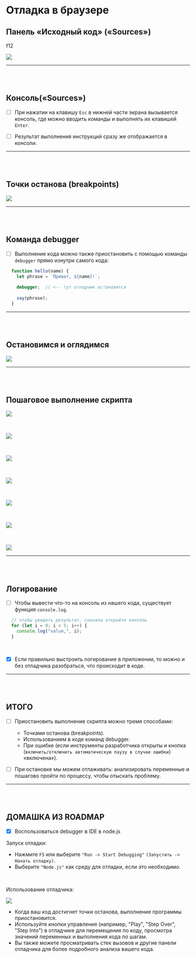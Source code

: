 # Отладка в браузере

<h2>Панель «Исходный код» («Sources»)</h2>
f12

![](https://github.com/acidshotgun/learn-js-vanilla/blob/master/LearnJS_3/3.1%20%D0%9E%D1%82%D0%BB%D0%B0%D0%B4%D0%BA%D0%B0%20%D0%B2%20%D0%B1%D1%80%D0%B0%D1%83%D0%B7%D0%B5%D1%80%D0%B5/img/raaa.jpg)

<hr>
<br>
<br>

<h2>Консоль(«Sources»)</h2>

- [ ] При нажатии на клавишу `Esc` в нижней части экрана вызывается консоль, где можно вводить команды и выполнять их клавишей `Enter`.

- [ ] Результат выполнения инструкций сразу же отображается в консоли.

<hr>
<br>
<br>

<h2>Точки останова (breakpoints)</h2>

![](https://github.com/acidshotgun/learn-js-vanilla/blob/master/LearnJS_3/3.1%20%D0%9E%D1%82%D0%BB%D0%B0%D0%B4%D0%BA%D0%B0%20%D0%B2%20%D0%B1%D1%80%D0%B0%D1%83%D0%B7%D0%B5%D1%80%D0%B5/img/faaa.jpg)

<hr>
<br>
<br>

<h2>Команда debugger</h2>

- [ ] Выполнение кода можно также приостановить с помощью команды `debugger` прямо изнутри самого кода:

```javascript
  function hello(name) {
    let phrase = `Привет, ${name}!`;
  
    debugger;  // <-- тут отладчик остановится
  
    say(phrase);
  }
```

<hr>
<br>
<br>

<h2>Остановимся и оглядимся</h2>

![](https://github.com/acidshotgun/learn-js-vanilla/blob/master/LearnJS_3/3.1%20%D0%9E%D1%82%D0%BB%D0%B0%D0%B4%D0%BA%D0%B0%20%D0%B2%20%D0%B1%D1%80%D0%B0%D1%83%D0%B7%D0%B5%D1%80%D0%B5/img/maaa.jpg)

<hr>
<br>
<br>

<h2>Пошаговое выполнение скрипта</h2>

![](https://github.com/acidshotgun/learn-js-vanilla/blob/master/LearnJS_3/3.1%20%D0%9E%D1%82%D0%BB%D0%B0%D0%B4%D0%BA%D0%B0%20%D0%B2%20%D0%B1%D1%80%D0%B0%D1%83%D0%B7%D0%B5%D1%80%D0%B5/img/resume.jpg)

<br>

![](https://github.com/acidshotgun/learn-js-vanilla/blob/master/LearnJS_3/3.1%20%D0%9E%D1%82%D0%BB%D0%B0%D0%B4%D0%BA%D0%B0%20%D0%B2%20%D0%B1%D1%80%D0%B0%D1%83%D0%B7%D0%B5%D1%80%D0%B5/img/step.jpg)

<br>

![](https://github.com/acidshotgun/learn-js-vanilla/blob/master/LearnJS_3/3.1%20%D0%9E%D1%82%D0%BB%D0%B0%D0%B4%D0%BA%D0%B0%20%D0%B2%20%D0%B1%D1%80%D0%B0%D1%83%D0%B7%D0%B5%D1%80%D0%B5/img/step%20over.jpg)

<br>

![](https://github.com/acidshotgun/learn-js-vanilla/blob/master/LearnJS_3/3.1%20%D0%9E%D1%82%D0%BB%D0%B0%D0%B4%D0%BA%D0%B0%20%D0%B2%20%D0%B1%D1%80%D0%B0%D1%83%D0%B7%D0%B5%D1%80%D0%B5/img/step%20into.jpg)

<br>

![](https://github.com/acidshotgun/learn-js-vanilla/blob/master/LearnJS_3/3.1%20%D0%9E%D1%82%D0%BB%D0%B0%D0%B4%D0%BA%D0%B0%20%D0%B2%20%D0%B1%D1%80%D0%B0%D1%83%D0%B7%D0%B5%D1%80%D0%B5/img/step%20out.jpg)

<br>

![](https://github.com/acidshotgun/learn-js-vanilla/blob/master/LearnJS_3/3.1%20%D0%9E%D1%82%D0%BB%D0%B0%D0%B4%D0%BA%D0%B0%20%D0%B2%20%D0%B1%D1%80%D0%B0%D1%83%D0%B7%D0%B5%D1%80%D0%B5/img/active.jpg)

<br>

![](https://github.com/acidshotgun/learn-js-vanilla/blob/master/LearnJS_3/3.1%20%D0%9E%D1%82%D0%BB%D0%B0%D0%B4%D0%BA%D0%B0%20%D0%B2%20%D0%B1%D1%80%D0%B0%D1%83%D0%B7%D0%B5%D1%80%D0%B5/img/deactive.jpg)

<hr>
<br>
<br>

<h2>Логирование</h2>

- [ ] Чтобы вывести что-то на консоль из нашего кода, существует функция `console.log`.

```javascript
  // чтобы увидеть результат, сначала откройте консоль
  for (let i = 0; i < 5; i++) {
    console.log("value,", i);
  }
```

<br>

- [x] Если правильно выстроить логирование в приложении, то можно и без отладчика разобраться, что происходит в коде.

<hr>
<br>
<br>

<h2>ИТОГО</h2>    

- [ ] Приостановить выполнение скрипта можно тремя способами:

    + Точками останова (breakpoints).
    + Использованием в коде команд debugger.
    + При ошибке (если инструменты разработчика открыты и кнопка (`включить/отключить автоматическую паузу в случае ошибки`) «включена»).
     
- [ ] При остановке мы можем отлаживать: анализировать переменные и пошагово пройти по процессу, чтобы отыскать проблему.

<hr>
<br>
<br>

<h2>ДОМАШКА ИЗ ROADMAP</h2>

- [x] Воспользоваться debugger в IDE в node.js

Запуск отладки:

  + Нажмите `F5` или выберите `"Run -> Start Debugging"` `(Запустить -> Начать отладку)`.
  + Выберите `"Node.js"` как среду для отладки, если это необходимо.

<br>

Использование отладчика:

![](https://github.com/acidshotgun/learn-js-vanilla/blob/master/LearnJS_3/3.1%20%D0%9E%D1%82%D0%BB%D0%B0%D0%B4%D0%BA%D0%B0%20%D0%B2%20%D0%B1%D1%80%D0%B0%D1%83%D0%B7%D0%B5%D1%80%D0%B5/img/homework.jpg)

  + Когда ваш код достигнет точки останова, выполнение программы приостановится.
  + Используйте кнопки управления (например, "Play", "Step Over", "Step Into") в отладчике для перемещения по коду, просмотра значений переменных и выполнения кода по шагам.
  + Вы также можете просматривать стек вызовов и другие панели отладчика для более подробного анализа вашего кода.


